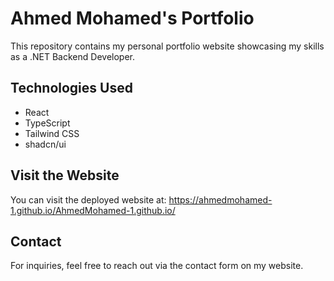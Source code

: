 
# Ahmed Mohamed's Portfolio

This repository contains my personal portfolio website showcasing my skills as a .NET Backend Developer.

## Technologies Used
- React
- TypeScript
- Tailwind CSS
- shadcn/ui

## Visit the Website
You can visit the deployed website at: https://ahmedmohamed-1.github.io/AhmedMohamed-1.github.io/

## Contact
For inquiries, feel free to reach out via the contact form on my website.
